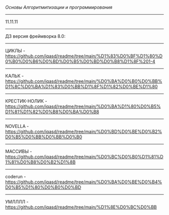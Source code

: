 *Основы Алгоритмитизации и программирования*
____
11.11.11
_____
ДЗ версия фреймворка 8.0:
_____
ЦИКЛЫ - https://github.com/iqasd/readme/tree/main/%D1%83%D0%BF%D1%80%D0%B0%D0%B6%D0%BD%D0%B5%D0%BD%D0%B8%D1%8F%201-4
_____
КАЛЬК - https://github.com/iqasd/readme/tree/main/%D0%BA%D0%B0%D0%BB%D1%8C%D0%BA%D1%83%D0%BB%D1%8F%D1%82%D0%BE%D1%80
_____
КРЕСТИК-НОЛИК - https://github.com/iqasd/readme/tree/main/%D0%BA%D1%80%D0%B5%D1%81%D1%82%D0%B8%D0%BA%D0%B8
_____
NOVELLA - https://github.com/iqasd/readme/tree/main/%D0%BD%D0%BE%D0%B2%D0%B5%D0%BB%D0%BB%D0%B0
_____
МАССИВЫ - https://github.com/iqasd/readme/tree/main/%D0%BC%D0%B0%D1%81%D1%81%D0%B8%D0%B2%D1%8B
_____
coderun - https://github.com/iqasd/readme/tree/main/%D0%BA%D0%BE%D0%B4%D0%B5%D1%80%D0%B0%D0%BD
_____
УМЛЛЛЛ - https://github.com/iqasd/readme/tree/main/%D1%8E%D0%BC%D0%BB
